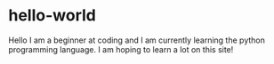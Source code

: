 # hello-world
Hello
I am a beginner at coding and I am currently learning the python programming language. I am hoping to learn a lot on this site!
